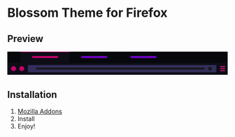 # Blossom Theme for Firefox

## Preview
![](./screenshot01.png)

## Installation
1. [Mozilla Addons](https://addons.mozilla.org/en-US/firefox/addon/blossomtheme/)
2. Install
3. Enjoy!